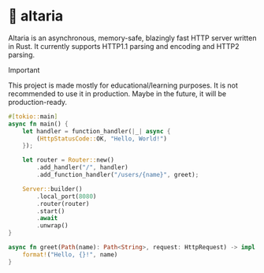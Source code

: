 # 🌌️ altaria

Altaria is an asynchronous, memory-safe, blazingly fast HTTP server written in Rust. It currently supports HTTP1.1 parsing and encoding and HTTP2 parsing.

> [!IMPORTANT]  
> This project is made mostly for educational/learning purposes. It is not recommended to use it in production. Maybe in the future, it will be production-ready.

```rust
#[tokio::main]
async fn main() {
    let handler = function_handler(|_| async {
        (HttpStatusCode::OK, "Hello, World!")
    });

    let router = Router::new()
        .add_handler("/", handler)
        .add_function_handler("/users/{name}", greet);

    Server::builder()
        .local_port(8080)
        .router(router)
        .start()
        .await
        .unwrap()
}

async fn greet(Path(name): Path<String>, request: HttpRequest) -> impl IntoResponse {
    format!("Hello, {}!", name)
}
```
